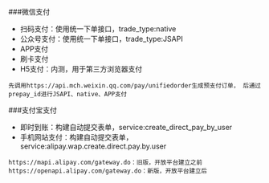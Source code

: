 ###微信支付
 + 扫码支付：使用统一下单接口，trade_type:native
 + 公众号支付：使用统一下单接口，trade_type:JSAPI
 + APP支付
 + 刷卡支付
 + H5支付：内测，用于第三方浏览器支付
 
 ```先调用https://api.mch.weixin.qq.com/pay/unifiedorder生成预支付订单， 后通过prepay_id进行JSAPI、native、APP支付```
 
###支付宝支付
 + 即时到账：构建自动提交表单，service:create_direct_pay_by_user
 + 手机网站支付：构建自动提交表单，service:alipay.wap.create.direct.pay.by.user
 
 ```
 https://mapi.alipay.com/gateway.do：旧版，开放平台建立之前
 https://openapi.alipay.com/gateway.do：新版，开放平台建立后
 ```


